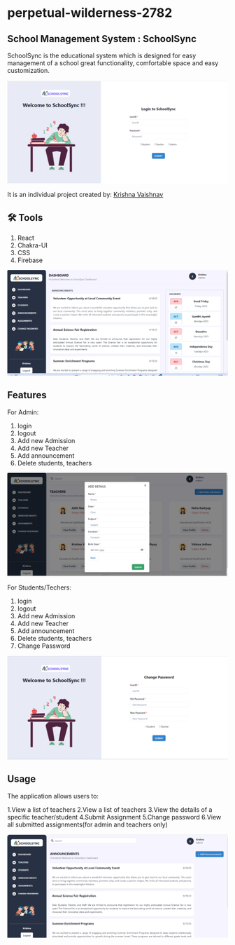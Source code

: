 # perpetual-wilderness-2782

## School Management System : SchoolSync
SchoolSync is the educational system which is designed for easy management of a school great functionality, comfortable space and easy customization. 

![Login](/SchoolSync/src/Images/Picture1.png)

It is an individual project created by:
[Krishna Vaishnav](https://github.com/KrishnaVaishnav98)  

## 🛠 Tools

1. React
2. Chakra-UI
3. CSS
4. Firebase

![Dashboard](/SchoolSync/src/Images/picture2.png)

## Features

For Admin:
1. login
2. logout
3. Add new Admission
4. Add new Teacher
5. Add announcement
6. Delete students, teachers

![All users list](/SchoolSync/src/Images/picture4.png)


For Students/Techers:
1. login
2. logout
3. Add new Admission
4. Add new Teacher
5. Add announcement
6. Delete students, teachers
7. Change Password

![Change Password](/SchoolSync/src/Images/picture7.png)

## Usage
The application allows users to:

1.View a list of teachers
2.View a list of teachers
3.View the details of a specific teacher/student
4.Submit Assignment
5.Change password
6.View all submitted assignments(for admin and teachers only)

![Announcement](/SchoolSync/src/Images/picture5.png)
